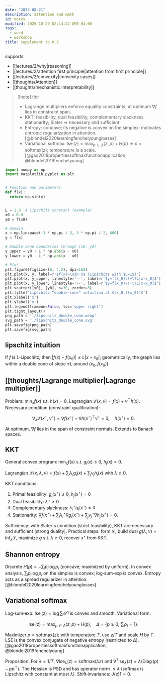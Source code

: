 ```yaml
---
date: "2025-08-21"
description: attention and math
id: notes
modified: 2025-10-29 02:14:22 GMT-04:00
tags:
  - seed
  - workshop
title: supplement to 0.2
---
```


supports:

- [[lectures/2/why|reasoning]]
- [[lectures/2/attention first principle|attention from first principle]]
- [[lectures/2/convexity|convexity cases]]
- [[thoughts/Attention]]
- [[thoughts/mechanistic interpretability]]

> [!note] tldr
>
> - Lagrange multipliers enforce equality constraints; at optimum $\nabla f$ lies in constraint span.
> - KKT: feasibility, dual feasibility, complementary slackness, stationarity; Slater ⇒ necessary and sufficient.
> - Entropy: concave; its negative is convex on the simplex; motivates entropic regularization in attention. [@blondel2020learningfenchelyounglosses]
> - Variational softmax: $\operatorname{lse}(z)=\max_{p\in\Delta}\langle z,p\rangle+H(p)$ ⇒ $p=\mathrm{softmax}(z)$; temperature is a scale. [@gao2018propertiessoftmaxfunctionapplication; @blondel2019fenchelyoung]

```python title="lipschitz.py"
import numpy as np
import matplotlib.pyplot as plt


# Function and parameters
def f(x):
  return np.sin(x)


L = 1.0  # Lipschitz constant (example)
x0 = 0.0
y0 = f(x0)

# Domain
x = np.linspace(-3 * np.pi / 2, 3 * np.pi / 2, 600)
y = f(x)

# Double cone boundaries through (x0, y0)
y_upper = y0 + L * np.abs(x - x0)
y_lower = y0 - L * np.abs(x - x0)

# Plot
plt.figure(figsize=(6, 4.2), dpi=160)
plt.plot(x, y, label=r'$f(x)=\sin x$ (Lipschitz with $L=1$)')
plt.plot(x, y_upper, linestyle='--', label=r'$y=f(x_0)\!+\!L|x-x_0|$')
plt.plot(x, y_lower, linestyle='--', label=r'$y=f(x_0)\!-\!L|x-x_0|$')
plt.scatter([x0], [y0], s=30, zorder=5)
plt.title('Lipschitz “double-cone” intuition at $(x_0,f(x_0))$')
plt.xlabel('x')
plt.ylabel('y')
plt.legend(frameon=False, loc='upper right')
plt.tight_layout()
png_path = './lipschitz_double_cone.webp'
svg_path = './lipschitz_double_cone.svg'
plt.savefig(png_path)
plt.savefig(svg_path)
```

## lipschitz intuition

If $f$ is $L$‑Lipschitz, then $|f(x)-f(x_0)|\le L|x-x_0|$; geometrically, the graph lies within a double cone of slope $\pm L$ around $(x_0,f(x_0))$.

## [[thoughts/Lagrange multiplier|Lagrange multiplier]]

Problem: $\min_x f(x)$ s.t. $h(x)=0$. Lagrangian $\mathcal L(x,\nu)=f(x)+\nu^\top h(x)$. Necessary condition (constraint qualification):

$$
\nabla_x \mathcal L(x^\star,\nu^\star)=\nabla f(x^\star)+\nabla h(x^\star)^\top\nu^\star=0,\quad h(x^\star)=0.
$$

At optimum, $\nabla f$ lies in the span of constraint normals. Extends to Banach spaces.

## KKT

General convex program: $\min_x f(x)$ s.t. $g_i(x)\le0$, $h_j(x)=0$.

Lagrangian $\mathcal L(x,\lambda,\nu)=f(x)+\sum_i\lambda_i g_i(x)+\sum_j\nu_j h_j(x)$ with $\lambda\ge0$.

KKT conditions:

1. Primal feasibility: $g_i(x^\star)\le0,\ h_j(x^\star)=0$
2. Dual feasibility: $\lambda^\star\ge0$
3. Complementary slackness: $\lambda_i^\star g_i(x^\star)=0$
4. Stationarity: $\nabla f(x^\star)+\sum_i\lambda_i^\star\nabla g_i(x^\star)+\sum_j\nu_j^\star\nabla h_j(x^\star)=0$.

Sufficiency: with Slater's condition (strict feasibility), KKT are necessary and sufficient (strong duality). Practical steps: form $\mathcal L$, build dual $g(\lambda,\nu)=\inf_x\mathcal L$, maximize $g$ s.t. $\lambda\ge0$, recover $x^\star$ from KKT.

## Shannon entropy

Discrete $H(p)=-\sum_i p_i\log p_i$ (concave; maximized by uniform). In convex analysis, $\sum_i p_i\log p_i$ on the simplex is convex; log‑sum‑exp is convex. Entropy acts as a spread regularizer in attention. [@blondel2020learningfenchelyounglosses]

## Variational softmax

Log‑sum‑exp: $\operatorname{lse}(z)=\log\sum_i e^{z_i}$ is convex and smooth. Variational form:

$$
\operatorname{lse}(z)=\max_{p\in\Delta}\langle z,p\rangle+H(p),\quad \Delta=\{p\ge0,\ \sum_i p_i=1\}.
$$

Maximizer $p=\mathrm{softmax}(z)$; with temperature $T$, use $z/T$ and scale $H$ by $T$. LSE is the convex conjugate of negative entropy (restricted to $\Delta$). [@gao2018propertiessoftmaxfunctionapplication; @blondel2019fenchelyoung]

Proposition. For $\lambda=1/T$, $\nabla\mathrm{lse}_\lambda(z)=\mathrm{softmax}(\lambda z)$ and $\nabla^2\mathrm{lse}_\lambda(z)=\lambda(\operatorname{Diag}(p)-pp^\top)$. The Hessian is PSD and has operator norm $\le \lambda$ (softmax is Lipschitz with constant at most $\lambda$). Shift‑invariance: $J(z)\mathbf{1}=0$.
